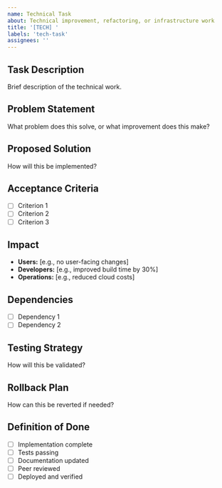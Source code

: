 ```yaml
---
name: Technical Task
about: Technical improvement, refactoring, or infrastructure work
title: '[TECH] '
labels: 'tech-task'
assignees: ''
---
```


## Task Description
Brief description of the technical work.

## Problem Statement
What problem does this solve, or what improvement does this make?

## Proposed Solution
How will this be implemented?

## Acceptance Criteria
- [ ] Criterion 1
- [ ] Criterion 2
- [ ] Criterion 3

## Impact
<!-- Who/what is affected by this change? -->
- **Users:** [e.g., no user-facing changes]
- **Developers:** [e.g., improved build time by 30%]
- **Operations:** [e.g., reduced cloud costs]

## Dependencies
- [ ] Dependency 1
- [ ] Dependency 2

## Testing Strategy
How will this be validated?

## Rollback Plan
How can this be reverted if needed?

## Definition of Done
- [ ] Implementation complete
- [ ] Tests passing
- [ ] Documentation updated
- [ ] Peer reviewed
- [ ] Deployed and verified
